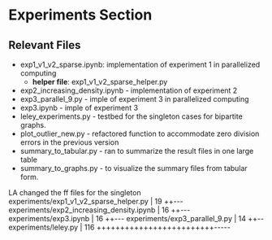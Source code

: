 # Experiments Section

## Relevant Files
- exp1_v1_v2_sparse.ipynb: implementation of experiment 1 in parallelized computing
    - **helper file**: exp1_v1_v2_sparse_helper.py
- exp2_increasing_density.ipynb - implementation of experiment 2
- exp3_parallel_9.py - imple of experiment 3 in parallelized computing
- exp3.ipynb - imple of experiment 3
- leley_experiments.py - testbed for the singleton cases for bipartite graphs.
- plot_outlier_new.py - refactored function to accommodate zero division errors in the previous version
- summary_to_tabular.py - ran to summarize the result files in one large table 
- summary_to_graphs.py - to visualize the summary files from tabular form.

LA changed the ff files for the singleton
 experiments/exp1_v1_v2_sparse_helper.py   |  19 ++---
 experiments/exp2_increasing_density.ipynb |  16 ++---
 experiments/exp3.ipynb                    |  16 ++---
 experiments/exp3_parallel_9.py            |  14 ++--
 experiments/leley.py                      | 116 +++++++++++++++++++++++++-----